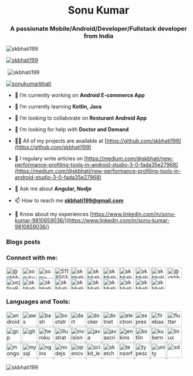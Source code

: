 <h1 align="center">Sonu Kumar</h1>
<h3 align="center">A passionate Mobile/Android/Developer/Fullstack developer from India</h3>

<p align="left"> <img src="https://komarev.com/ghpvc/?username=skbhati199&label=Profile%20views&color=0e75b6&style=flat" alt="skbhati199" /> </p>

<p align="left"> <a href="https://github.com/ryo-ma/github-profile-trophy"><img src="https://github-profile-trophy.vercel.app/?username=skbhati199" alt="skbhati199" /></a> </p>
<p>&nbsp;<img align="center" src="https://github-readme-stats.vercel.app/api?username=skbhati199&show_icons=true&locale=en" alt="skbhati199" /></p>
<p align="left"> <a href="https://twitter.com/sonukumarbhati" target="blank"><img src="https://img.shields.io/twitter/follow/sonukumarbhati?logo=twitter&style=for-the-badge" alt="sonukumarbhati" /></a> </p>

- 🔭 I’m currently working on **Android E-commerce App**

- 🌱 I’m currently learning **Kotlin, Java**

- 👯 I’m looking to collaborate on **Resturant Android App**

- 🤝 I’m looking for help with **Doctor and Demand**

- 👨‍💻 All of my projects are available at [https://github.com/skbhati199](https://github.com/skbhati199)

- 📝 I regulary write articles on [https://medium.com/@skbhati/new-performance-profiling-tools-in-android-studio-3-0-fada35e27968](https://medium.com/@skbhati/new-performance-profiling-tools-in-android-studio-3-0-fada35e27968)

- 💬 Ask me about **Angular, Nodje**

- 📫 How to reach me **skbhati199@gmail.com**

- 📄 Know about my experiences [https://www.linkedin.com/in/sonu-kumar-9810659036/](https://www.linkedin.com/in/sonu-kumar-9810659036/)

### Blogs posts
<!-- BLOG-POST-LIST:START -->
<!-- BLOG-POST-LIST:END -->

<h3 align="left">Connect with me:</h3>
<p align="left">
<a href="https://dev.to/@skbhati199" target="blank"><img align="center" src="https://cdn.jsdelivr.net/npm/simple-icons@3.0.1/icons/dev-dot-to.svg" alt="@skbhati199" height="30" width="40" /></a>
<a href="https://twitter.com/sonukumarbhati" target="blank"><img align="center" src="https://cdn.jsdelivr.net/npm/simple-icons@3.0.1/icons/twitter.svg" alt="sonukumarbhati" height="30" width="40" /></a>
<a href="https://linkedin.com/in/sonu-kumar-9810659036" target="blank"><img align="center" src="https://cdn.jsdelivr.net/npm/simple-icons@3.0.1/icons/linkedin.svg" alt="sonu-kumar-9810659036" height="30" width="40" /></a>
<a href="https://stackoverflow.com/users/5118503" target="blank"><img align="center" src="https://cdn.jsdelivr.net/npm/simple-icons@3.0.1/icons/stackoverflow.svg" alt="5118503" height="30" width="40" /></a>
<a href="https://codesandbox.com/skbhati199" target="blank"><img align="center" src="https://cdn.jsdelivr.net/npm/simple-icons@3.0.1/icons/codesandbox.svg" alt="skbhati199" height="30" width="40" /></a>
<a href="https://kaggle.com/skbhati199" target="blank"><img align="center" src="https://cdn.jsdelivr.net/npm/simple-icons@3.0.1/icons/kaggle.svg" alt="skbhati199" height="30" width="40" /></a>
<a href="https://fb.com/skbhati199" target="blank"><img align="center" src="https://cdn.jsdelivr.net/npm/simple-icons@3.0.1/icons/facebook.svg" alt="skbhati199" height="30" width="40" /></a>
<a href="https://instagram.com/skbhati199" target="blank"><img align="center" src="https://cdn.jsdelivr.net/npm/simple-icons@3.0.1/icons/instagram.svg" alt="skbhati199" height="30" width="40" /></a>
<a href="https://dribbble.com/skbhati199" target="blank"><img align="center" src="https://cdn.jsdelivr.net/npm/simple-icons@3.0.1/icons/dribbble.svg" alt="skbhati199" height="30" width="40" /></a>
<a href="https://www.behance.net/skbhati199" target="blank"><img align="center" src="https://cdn.jsdelivr.net/npm/simple-icons@3.0.1/icons/behance.svg" alt="skbhati199" height="30" width="40" /></a>
<a href="https://medium.com/@skbhati199" target="blank"><img align="center" src="https://cdn.jsdelivr.net/npm/simple-icons@3.0.1/icons/medium.svg" alt="@skbhati199" height="30" width="40" /></a>
<a href="https://www.youtube.com/c/ucjfpa9z_miumrxsafsrmmqa?view_as=subscriber" target="blank"><img align="center" src="https://cdn.jsdelivr.net/npm/simple-icons@3.0.1/icons/youtube.svg" alt="ucjfpa9z_miumrxsafsrmmqa?view_as=subscriber" height="30" width="40" /></a>
<a href="https://www.codechef.com/users/skbhati199" target="blank"><img align="center" src="https://cdn.jsdelivr.net/npm/simple-icons@3.1.0/icons/codechef.svg" alt="skbhati199" height="30" width="40" /></a>
<a href="https://www.hackerrank.com/skbhati199" target="blank"><img align="center" src="https://cdn.jsdelivr.net/npm/simple-icons@3.0.1/icons/hackerrank.svg" alt="skbhati199" height="30" width="40" /></a>
<a href="https://codeforces.com/profile/skbhati199" target="blank"><img align="center" src="https://cdn.jsdelivr.net/npm/simple-icons@3.0.1/icons/codeforces.svg" alt="skbhati199" height="30" width="40" /></a>
<a href="https://www.leetcode.com/skbhati199" target="blank"><img align="center" src="https://cdn.jsdelivr.net/npm/simple-icons@3.0.1/icons/leetcode.svg" alt="skbhati199" height="30" width="40" /></a>
<a href="https://www.hackerearth.com/skbhati199" target="blank"><img align="center" src="https://cdn.jsdelivr.net/npm/simple-icons@3.0.1/icons/hackerearth.svg" alt="skbhati199" height="30" width="40" /></a>
<a href="https://auth.geeksforgeeks.org/user/skbhati199" target="blank"><img align="center" src="https://cdn.jsdelivr.net/npm/simple-icons@3.0.1/icons/geeksforgeeks.svg" alt="skbhati199" height="30" width="40" /></a>
<a href="https://www.topcoder.com/members/skbhati199" target="blank"><img align="center" src="https://cdn.jsdelivr.net/npm/simple-icons@3.0.1/icons/topcoder.svg" alt="skbhati199" height="30" width="40" /></a>
<a href="https://discord.gg/skbhati199" target="blank"><img align="center" src="https://cdn.jsdelivr.net/npm/simple-icons@3.0.1/icons/discord.svg" alt="skbhati199" height="30" width="40" /></a>
<a href="/skbhati199" target="blank"><img align="center" src="https://cdn.jsdelivr.net/npm/simple-icons@3.0.1/icons/rss.svg" alt="skbhati199" height="30" width="40" /></a>
</p>

<h3 align="left">Languages and Tools:</h3>
<p align="left"> <a href="https://developer.android.com" target="_blank"> <img src="https://devicons.github.io/devicon/devicon.git/icons/android/android-original-wordmark.svg" alt="android" width="40" height="40"/> </a> <a href="https://aws.amazon.com" target="_blank"> <img src="https://devicons.github.io/devicon/devicon.git/icons/amazonwebservices/amazonwebservices-original-wordmark.svg" alt="aws" width="40" height="40"/> </a> <a href="https://www.gnu.org/software/bash/" target="_blank"> <img src="https://www.vectorlogo.zone/logos/gnu_bash/gnu_bash-icon.svg" alt="bash" width="40" height="40"/> </a> <a href="https://getbootstrap.com" target="_blank"> <img src="https://devicons.github.io/devicon/devicon.git/icons/bootstrap/bootstrap-plain.svg" alt="bootstrap" width="40" height="40"/> </a> <a href="https://dart.dev" target="_blank"> <img src="https://www.vectorlogo.zone/logos/dartlang/dartlang-icon.svg" alt="dart" width="40" height="40"/> </a> <a href="https://www.docker.com/" target="_blank"> <img src="https://devicons.github.io/devicon/devicon.git/icons/docker/docker-original-wordmark.svg" alt="docker" width="40" height="40"/> </a> <a href="https://dotnet.microsoft.com/" target="_blank"> <img src="https://devicons.github.io/devicon/devicon.git/icons/dot-net/dot-net-original-wordmark.svg" alt="dotnet" width="40" height="40"/> </a> <a href="https://www.electronjs.org" target="_blank"> <img src="https://devicons.github.io/devicon/devicon.git/icons/electron/electron-original.svg" alt="electron" width="40" height="40"/> </a> <a href="https://expressjs.com" target="_blank"> <img src="https://devicons.github.io/devicon/devicon.git/icons/express/express-original-wordmark.svg" alt="express" width="40" height="40"/> </a> <a href="https://firebase.google.com/" target="_blank"> <img src="https://www.vectorlogo.zone/logos/firebase/firebase-icon.svg" alt="firebase" width="40" height="40"/> </a> <a href="https://flutter.dev" target="_blank"> <img src="https://www.vectorlogo.zone/logos/flutterio/flutterio-icon.svg" alt="flutter" width="40" height="40"/> </a> <a href="https://cloud.google.com" target="_blank"> <img src="https://www.vectorlogo.zone/logos/google_cloud/google_cloud-icon.svg" alt="gcp" width="40" height="40"/> </a> <a href="https://git-scm.com/" target="_blank"> <img src="https://www.vectorlogo.zone/logos/git-scm/git-scm-icon.svg" alt="git" width="40" height="40"/> </a> <a href="https://heroku.com" target="_blank"> <img src="https://www.vectorlogo.zone/logos/heroku/heroku-icon.svg" alt="heroku" width="40" height="40"/> </a> <a href="https://www.adobe.com/in/products/illustrator.html" target="_blank"> <img src="https://www.vectorlogo.zone/logos/adobe_illustrator/adobe_illustrator-icon.svg" alt="illustrator" width="40" height="40"/> </a> <a href="https://www.invisionapp.com/" target="_blank"> <img src="https://www.vectorlogo.zone/logos/invisionapp/invisionapp-icon.svg" alt="invision" width="40" height="40"/> </a> <a href="https://www.java.com" target="_blank"> <img src="https://devicons.github.io/devicon/devicon.git/icons/java/java-original-wordmark.svg" alt="java" width="40" height="40"/> </a> <a href="https://developer.mozilla.org/en-US/docs/Web/JavaScript" target="_blank"> <img src="https://devicons.github.io/devicon/devicon.git/icons/javascript/javascript-original.svg" alt="javascript" width="40" height="40"/> </a> <a href="https://www.jenkins.io" target="_blank"> <img src="https://www.vectorlogo.zone/logos/jenkins/jenkins-icon.svg" alt="jenkins" width="40" height="40"/> </a> <a href="https://kotlinlang.org" target="_blank"> <img src="https://www.vectorlogo.zone/logos/kotlinlang/kotlinlang-icon.svg" alt="kotlin" width="40" height="40"/> </a> <a href="https://kubernetes.io" target="_blank"> <img src="https://www.vectorlogo.zone/logos/kubernetes/kubernetes-icon.svg" alt="kubernetes" width="40" height="40"/> </a> <a href="https://www.linux.org/" target="_blank"> <img src="https://devicons.github.io/devicon/devicon.git/icons/linux/linux-original.svg" alt="linux" width="40" height="40"/> </a> <a href="https://www.mongodb.com/" target="_blank"> <img src="https://devicons.github.io/devicon/devicon.git/icons/mongodb/mongodb-original-wordmark.svg" alt="mongodb" width="40" height="40"/> </a> <a href="https://www.mysql.com/" target="_blank"> <img src="https://devicons.github.io/devicon/devicon.git/icons/mysql/mysql-original-wordmark.svg" alt="mysql" width="40" height="40"/> </a> <a href="https://www.nginx.com" target="_blank"> <img src="https://devicons.github.io/devicon/devicon.git/icons/nginx/nginx-original.svg" alt="nginx" width="40" height="40"/> </a> <a href="https://nodejs.org" target="_blank"> <img src="https://devicons.github.io/devicon/devicon.git/icons/nodejs/nodejs-original-wordmark.svg" alt="nodejs" width="40" height="40"/> </a> <a href="https://opencv.org/" target="_blank"> <img src="https://www.vectorlogo.zone/logos/opencv/opencv-icon.svg" alt="opencv" width="40" height="40"/> </a> <a href="https://scikit-learn.org/" target="_blank"> <img src="https://upload.wikimedia.org/wikipedia/commons/0/05/Scikit_learn_logo_small.svg" alt="scikit_learn" width="40" height="40"/> </a> <a href="https://www.sketch.com/" target="_blank"> <img src="https://www.vectorlogo.zone/logos/sketchapp/sketchapp-icon.svg" alt="sketch" width="40" height="40"/> </a> <a href="https://www.tensorflow.org" target="_blank"> <img src="https://www.vectorlogo.zone/logos/tensorflow/tensorflow-icon.svg" alt="tensorflow" width="40" height="40"/> </a> <a href="https://www.typescriptlang.org/" target="_blank"> <img src="https://devicons.github.io/devicon/devicon.git/icons/typescript/typescript-original.svg" alt="typescript" width="40" height="40"/> </a> <a href="https://unity.com/" target="_blank"> <img src="https://www.vectorlogo.zone/logos/unity3d/unity3d-icon.svg" alt="unity" width="40" height="40"/> </a> <a href="https://www.adobe.com/products/xd.html" target="_blank"> <img src="https://cdn.worldvectorlogo.com/logos/adobe-xd.svg" alt="xd" width="40" height="40"/> </a> </p>

<p><img align="left" src="https://github-readme-stats.vercel.app/api/top-langs?username=skbhati199&show_icons=true&locale=en&layout=compact" alt="skbhati199" /></p>



